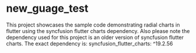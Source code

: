 # new_guage_test
This project showcases the sample code demonstrating radial charts in flutter using the syncfusion flutter charts dependency.
Also please note the dependency used for this project is an older version of syncfusion flutter charts.
The exact dependency is: syncfusion_flutter_charts: ^19.2.56
